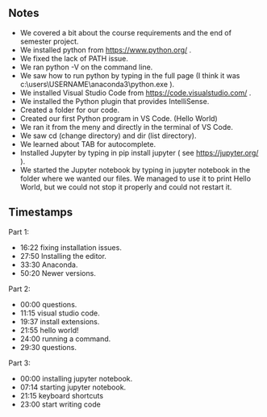 
## Notes

* We covered a bit about the course requirements and the end of semester project.
* We installed python from https://www.python.org/ .
* We fixed the lack of PATH issue.
* We ran python -V on the command line.
* We saw how to run python by typing in the full page (I think it was c:\users\USERNAME\anaconda3\python.exe ).
* We installed Visual Studio Code from https://code.visualstudio.com/ .
* We installed the Python plugin that provides IntelliSense.
* Created a folder for our code.
* Created our first Python program in VS Code. (Hello World)
* We ran it from the meny and directly in the terminal of VS Code.
* We saw cd (change directory) and dir (list directory).
* We learned about TAB for autocomplete.
* Installed Jupyter by typing in pip install jupyter   ( see https://jupyter.org/ ).
* We started the Jupyter notebook by typing in jupyter notebook in the folder where we wanted our files. We managed to use it to print Hello World, but we could not stop it properly and could not restart it.


## Timestamps

Part 1:
* 16:22 fixing installation issues.
* 27:50 Installing the editor.
* 33:30 Anaconda.
* 50:20 Newer versions.

Part 2:
* 00:00 questions.
* 11:15 visual studio code.
* 19:37 install extensions.
* 21:55 hello world!
* 24:00 running a command.
* 29:30 questions.

Part 3:
* 00:00 installing jupyter notebook.
* 07:14 starting jupyter notebook.
* 21:15 keyboard shortcuts
* 23:00 start writing code


